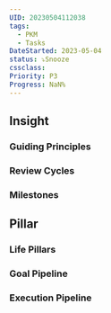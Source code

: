 ```yaml
---
UID: 20230504112038
tags:
  - PKM
  - Tasks
DateStarted: 2023-05-04
status: ⤵️Snooze
cssclass:
Priority: P3
Progress: NaN%
---
```


## Insight

### Guiding Principles

### Review Cycles

### Milestones

## Pillar

### Life Pillars

### Goal Pipeline

### Execution Pipeline
